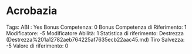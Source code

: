 # Acrobazia

Tags: ABI
: Yes
Bonus Competenza: 0
Bonus Competenza di Riferimento: 1
Modificatore: -5
Modificatore  Abilità: 1
Statistica di riferimento: Destrezza (Destrezza%201a12782aeb764225af7635ecb22aac45.md)
Tiro Salvezza: -5
Valore di riferimento: 0